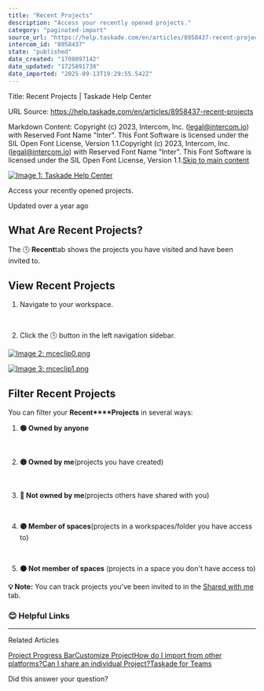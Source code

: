 ```yaml
---
title: "Recent Projects"
description: "Access your recently opened projects."
category: "paginated-import"
source_url: "https://help.taskade.com/en/articles/8958437-recent-projects"
intercom_id: "8958437"
state: "published"
date_created: "1708097142"
date_updated: "1725891738"
date_imported: "2025-09-13T19:29:55.542Z"
---
```


Title: Recent Projects | Taskade Help Center

URL Source: https://help.taskade.com/en/articles/8958437-recent-projects

Markdown Content:
Copyright (c) 2023, Intercom, Inc. (legal@intercom.io) with Reserved Font Name "Inter". This Font Software is licensed under the SIL Open Font License, Version 1.1.Copyright (c) 2023, Intercom, Inc. (legal@intercom.io) with Reserved Font Name "Inter". This Font Software is licensed under the SIL Open Font License, Version 1.1.[Skip to main content](https://help.taskade.com/en/articles/8958437-recent-projects#main-content)

[![Image 1: Taskade Help Center](https://downloads.intercomcdn.com/i/o/490280/d14603621e78c833c2d0e66f/2d1230f35f3009fff25b2989e93312a5.png)](https://help.taskade.com/en/)

Access your recently opened projects.

Updated over a year ago

**What Are Recent Projects?**
-----------------------------

The 🕓 **Recent**tab shows the projects you have visited and have been invited to.

**View Recent Projects**
------------------------

1.   Navigate to your workspace.

​

2.   Click the 🕓 button in the left navigation sidebar.

[![Image 2: mceclip0.png](https://taskade.intercom-attachments-7.com/i/o/965375048/8351cdfe88717a238b53506e/4408148544147?expires=1757793600&signature=72775e1a31fbb707a56b1997360a8ddee9dcea8cf6ffacc0a2a5413a473980d5&req=fSYiFc57nYVXFb4f3HP0gHIG0W9XscBLemd99EAyH3qb%2BoF2C1g9NNMST3Ep%0AtxHI8yKTHs2m6%2Fq4QQ%3D%3D%0A)](https://taskade.intercom-attachments-7.com/i/o/965375048/8351cdfe88717a238b53506e/4408148544147?expires=1757793600&signature=72775e1a31fbb707a56b1997360a8ddee9dcea8cf6ffacc0a2a5413a473980d5&req=fSYiFc57nYVXFb4f3HP0gHIG0W9XscBLemd99EAyH3qb%2BoF2C1g9NNMST3Ep%0AtxHI8yKTHs2m6%2Fq4QQ%3D%3D%0A)

[![Image 3: mceclip1.png](https://taskade.intercom-attachments-7.com/i/o/965375049/7b94283de584ef48ccc65385/4408148545427?expires=1757793600&signature=0fe3e510892e766984afdd4e0cc167b4617f317806b11ddc0645d4b0184424e7&req=fSYiFc57nYVWFb4f3HP0gDDKZBjhW9HDD5NLJ1s24Vb%2BRBo7zU3DEZfA2run%0AJSLE2JbARhpugFNT0A%3D%3D%0A)](https://taskade.intercom-attachments-7.com/i/o/965375049/7b94283de584ef48ccc65385/4408148545427?expires=1757793600&signature=0fe3e510892e766984afdd4e0cc167b4617f317806b11ddc0645d4b0184424e7&req=fSYiFc57nYVWFb4f3HP0gDDKZBjhW9HDD5NLJ1s24Vb%2BRBo7zU3DEZfA2run%0AJSLE2JbARhpugFNT0A%3D%3D%0A)

**Filter Recent Projects**
--------------------------

You can filter your **Recent****Projects** in several ways:

1.   **🟢 Owned by anyone**

​

2.   **🟡 Owned by me**(projects you have created)

​

3.   **🔵 Not owned by me**(projects others have shared with you)

​

4.   **🟣 Member of spaces**(projects in a workspaces/folder you have access to)

​

5.   **🟠 Not member of spaces** (projects in a space you don't have access to)

**💡 Note:** You can track projects you've been invited to in the [Shared with me](https://intercom.help/taskade/en/articles/8958425) tab.

### **😊 Helpful Links**

* * *

Related Articles

[Project Progress Bar](https://help.taskade.com/en/articles/8958499-project-progress-bar)[Customize Project](https://help.taskade.com/en/articles/8958500-customize-project)[How do I import from other platforms?](https://help.taskade.com/en/articles/8958647-how-do-i-import-from-other-platforms)[Can I share an individual Project?](https://help.taskade.com/en/articles/8958657-can-i-share-an-individual-project)[Taskade for Teams](https://help.taskade.com/en/articles/8958682-taskade-for-teams)

Did this answer your question?
